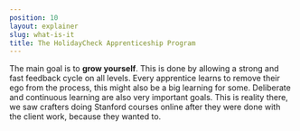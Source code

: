 ```yaml
---
position: 10
layout: explainer
slug: what-is-it
title: The HolidayCheck Apprenticeship Program
---
```


The main goal is to **grow yourself**. This is done by allowing a strong and fast feedback cycle on all levels. Every apprentice learns to remove their ego from the process, this might also be a big learning for some. Deliberate and continuous learning are also very important goals. This is reality there, we saw crafters doing Stanford courses online after they were done with the client work, because they wanted to.
